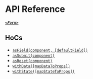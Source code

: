 # API Reference

##### [`<Form>`](api/Form.md)

## HoCs
* [`asField(component, [defaultField])`](api/asField.md)
* [`asSubmit(component)`](api/asSubmit.md)
* [`asReset(component)`](api/asReset.md)
* [`withData([mapDataToProps])`](api/withData.md)
* [`withState([mapStateToProps])`](api/withState.md)
